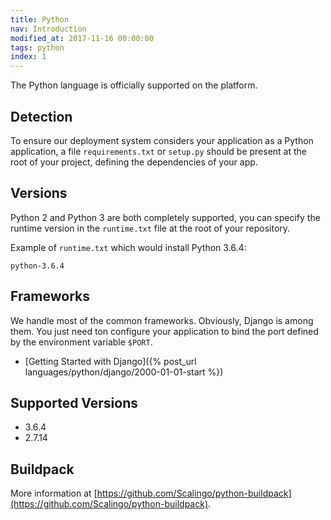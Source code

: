 ```yaml
---
title: Python
nav: Introduction
modified_at: 2017-11-16 00:00:00
tags: python
index: 1
---
```


The Python language is officially supported on the platform.

## Detection

To ensure our deployment system considers your application as a Python
application, a file `requirements.txt` or `setup.py` should be present at the
root of your project, defining the dependencies of your app.

## Versions

Python 2 and Python 3 are both completely supported, you can specify the
runtime version in the `runtime.txt` file at the root of your repository.

Example of `runtime.txt` which would install Python 3.6.4:

```text
python-3.6.4
```

## Frameworks

We handle most of the common frameworks. Obviously, Django is among them. You just need ton
configure your application to bind the port defined by the environment variable `$PORT`.

* [Getting Started with Django]({% post_url languages/python/django/2000-01-01-start %})

## Supported Versions

* 3.6.4
* 2.7.14

## Buildpack

More information at
[https://github.com/Scalingo/python-buildpack](https://github.com/Scalingo/python-buildpack).
